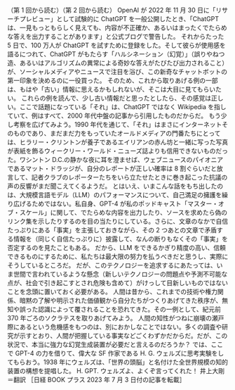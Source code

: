 ###

（第 1 回から読む）（第 2 回から読む）
OpenAI が 2022 年 11 月 30 日に「リサーチプレビュー」として試験的に ChatGPT を一般公開したとき、「ChatGPT は、一見もっともらしく見えても、内容が不正確か、あるいはまったくでたらめな答えを出力することがあります」と公式ブログで警告した。
それからたった 5 日で、100 万人が ChatGPT を試すために登録をした。そして彼らが使用感を語るにつれて、ChatGPT がもたらす「ハルシネーション（幻覚）」（誤りやねつ造、あるいはアルゴリズムの異常による奇妙な答えがたびたび出力されること）が、ソーシャルメディアやニュースで注目を浴び、この新奇なチャットボットの第一印象を決めるのに一役買った。
そのため、これから取りあげる例の一部は、もはや「古い」情報に思えるかもしれないが、そこは大目に見てもらいたい。
これらの例を読んで、少し古い情報だと思ったとしたら、その感覚は正しい。ここで話題になっている「それ」は、ChatGPT ではなく Wikipedia を指していて、例はすべて、2000 年代中盤の記事から引用したものだからだ。
もう少し考察を広げてみよう。1990 年代を通じて、「それ」はまさにインターネットそのものであり、まだまだ力をもっていたオールドメディアの門番たちにとっては、ヒラリー・クリントンが養子であるエイリアンの赤ん坊と一緒に写った写真が表紙を飾るウィークリー・ワールド・ニューズ誌よりも信用できないものだった。ワシントン D.C.の静かな夜に耳を澄ませば、ウェブニュースのパイオニアであるマット・ドラッジが、自分のレポートが正しい確率は 8 割ぐらいだと放言して、記者クラブのレポーターたちをいら立たせたときに巻き起こった抗議の声の反響がまだ聞こえてくるようだ。
とはいえ、いまこんな話をもち出したのは、大規模言語モデル（LLM）のパフォーマンスについて、自己満足の擁護を繰り広げるためではない。私自身、GPT-4 が私のポッドキャスト「マスター・オブ・スケール」に関して、でたらめな内容を出力したり、ソースを求めたら偽のリンク集を示したりするのを目の当たりにしている。さらに、文章のなかで自信たっぷりにある「事実」を主張しておきながら、その 2 つあとの文章で矛盾する情報を（同じく自信たっぷりに）披露して、なんの断りもなくその「事実」を否定するのを見たこともある。
だから、LLM をできるかぎり精度の高い、信頼できるものにするために、私たちは最大限の努力を払うべきだと思うし、実際にそうしているところだ。
だが、このテクノロジーを追求するにあたっては、いま世間で言われているような懸念（新しいテクノロジーの問題点や予測不可能な点が、社会で引き起こすとされ危険も含めて）がけっして目新しいものではないことを念頭に置いておく必要がある。
人間は昔から、これまでの技術や権力関係、暗黙の了解や明示された価値観から自分たちがつくりあげてきた秩序が、無知や誤った認識によって覆されることを恐れてきた。その一例として、紀元前 370 年ごろのソクラテスを取りあげてみよう。
人間の知性がつねに崩壊の瀬戸際にあるという危機感をもつのは、別におかしなことではない。多くの調査や研究が示すとおり、人間が把握している事実などごくわずかだからだ。だが、この状況で、本当に強力な幻覚生成装置が必要だと言えるのだろうか？
では、ここで GPT-4 の力を借りて、偉大な SF 作家である H. G. ウェルズに思考実験をしてもらおう。1938 年にウェルズは、「世界の頭脳」と名付けた全世界規模の知的装置の構想を提唱した。
H. GPT. ウェルズよ、よくぞ言ってくれた！
井上大剛＝翻訳
［日経 BOOK プラス 2023 年 7 月 3 日付の記事を転載］
